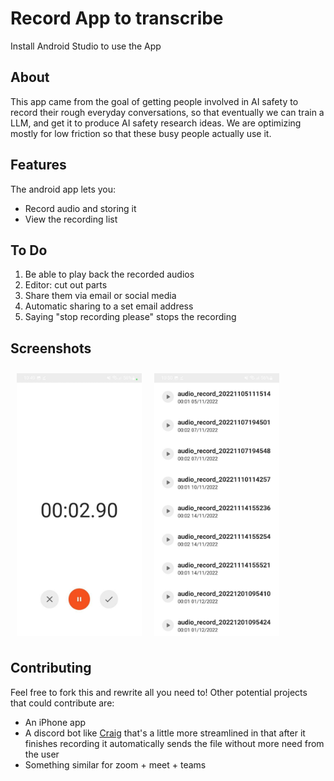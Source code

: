 # Record App to transcribe

Install Android Studio to use the App

<h2>About</h2>

This app came from the goal of getting people involved in AI safety to record their rough everyday conversations, so that eventually we can train a LLM, and get it to produce AI safety research ideas. We are optimizing mostly for low friction so that these busy people actually use it.


<h2>Features</h2>

The android app lets you:
- Record audio and storing it
- View the recording list

<h2>To Do</h2>

1. Be able to play back the recorded audios
1. Editor: cut out parts
1. Share them via email or social media
1. Automatic sharing to a set email address
1. Saying "stop recording please" stops the recording

<h2>Screenshots</h2>

<img src="screenshots/main.jpeg" align="left" width="200" hspace="10" vspace="10">
    
<img src="screenshots/list.jpeg" align="center" width="200" hspace="10" vspace="10">


<h2>Contributing</h2>

Feel free to fork this and rewrite all you need to! Other potential projects that could contribute are:
 - An iPhone app
 - A discord bot like [Craig](https://craig.chat/) that's a little more streamlined in that after it finishes recording it automatically sends the file without more need from the user
 - Something similar for zoom + meet + teams
